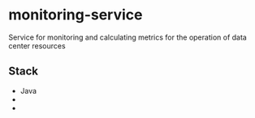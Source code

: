 # monitoring-service

Service for monitoring and calculating metrics for the operation of data center resources


## Stack
- Java
- 
-
